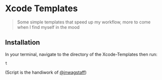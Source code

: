 # Xcode Templates
> Some simple templates that speed up my workflow, more to come when I find myself in the mood


## Installation
In your terminal, navigate to the directory of the Xcode-Templates then run:
```
t
```
(Script is the handiwork of [@jnwagstaff](https://github.com/jnwagstaff))
